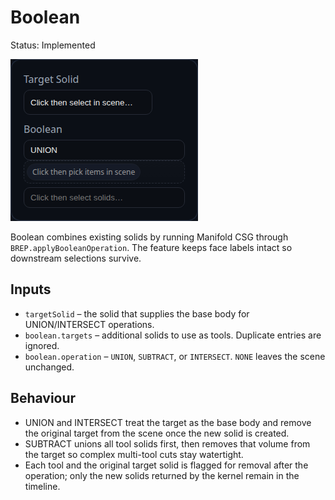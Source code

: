 # Boolean

Status: Implemented

![Boolean feature dialog](Boolean.png)

Boolean combines existing solids by running Manifold CSG through `BREP.applyBooleanOperation`. The feature keeps face labels intact so downstream selections survive.

## Inputs
- `targetSolid` – the solid that supplies the base body for UNION/INTERSECT operations.
- `boolean.targets` – additional solids to use as tools. Duplicate entries are ignored.
- `boolean.operation` – `UNION`, `SUBTRACT`, or `INTERSECT`. `NONE` leaves the scene unchanged.

## Behaviour
- UNION and INTERSECT treat the target as the base body and remove the original target from the scene once the new solid is created.
- SUBTRACT unions all tool solids first, then removes that volume from the target so complex multi-tool cuts stay watertight.
- Each tool and the original target solid is flagged for removal after the operation; only the new solids returned by the kernel remain in the timeline.
